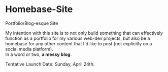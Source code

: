 # Homebase-Site
Portfolio/Blog-esque Site

My intention with this site is to not only build something that can effectively function as a portfolio for my various web-dev projects, but also be a homebase for any other content that I'd like to post (not explicitly on a social media platform). <br> 
In a word or two, <b>a messy blog</b>.


Tentative Launch Date: Sunday, April 24th.

